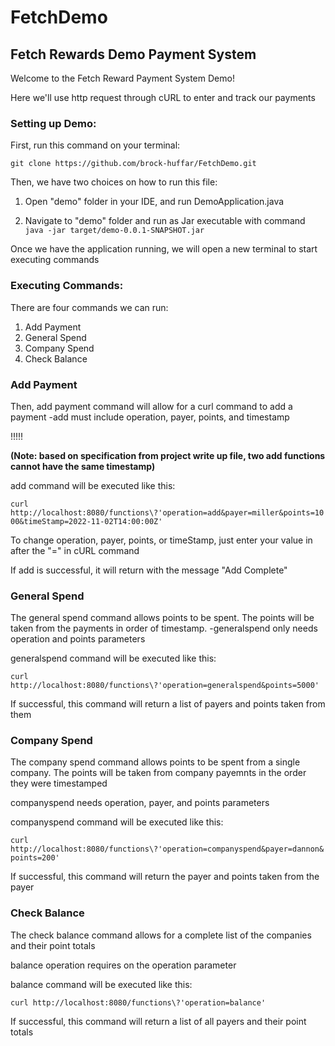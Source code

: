 # FetchDemo
## Fetch Rewards Demo Payment System

Welcome to the Fetch Reward Payment System Demo!

Here we'll use http request through cURL to enter and track our payments

### Setting up Demo:
   First, run this command on your terminal: 
   
   `git clone https://github.com/brock-huffar/FetchDemo.git`
   
Then, we have two choices on how to run this file:
  1. Open "demo" folder in your IDE, and run DemoApplication.java
     
  2. Navigate to "demo" folder and run as Jar executable with command
      `java -jar target/demo-0.0.1-SNAPSHOT.jar`
      
Once we have the application running, we will open a new terminal to start executing commands


### Executing Commands:

There are four commands we can run:

1. Add Payment
2. General Spend
3. Company Spend
4. Check Balance

### Add Payment

Then, add payment command will allow for a curl command to add a payment
  -add must include operation, payer, points, and timestamp
  
  !!!!!
  
  **(Note: based on specification from project write up file, two add functions cannot have the same timestamp)**
  
  add command will be executed like this: 
  
  `curl http://localhost:8080/functions\?'operation=add&payer=miller&points=1000&timeStamp=2022-11-02T14:00:00Z'`
  
To change operation, payer, points, or timeStamp, just enter your value in after the "=" in cURL command

If add is successful, it will return with the message "Add Complete" 


### General Spend

The general spend command allows points to be spent. The points will be taken from the payments in order of timestamp. 
  -generalspend only needs operation and points parameters
  
  generalspend command will be executed like this:
  
  `curl http://localhost:8080/functions\?'operation=generalspend&points=5000'`   
  
If successful, this command will return a list of payers and points taken from them


### Company Spend

The company spend command allows points to be spent from a single company. The points will be taken from company payemnts in the order they were timestamped
    
   companyspend needs operation, payer, and points parameters
    
   companyspend command will be executed like this:
    
   `curl http://localhost:8080/functions\?'operation=companyspend&payer=dannon&points=200'`
    
If successful, this command will return the payer and points taken from the payer


### Check Balance

The check balance command allows for a complete list of the companies and their point totals

   balance operation requires on the operation parameter
   
   balance command will be executed like this:
   
   `curl http://localhost:8080/functions\?'operation=balance'`
 
If successful, this command will return a list of all payers and their point totals
  
